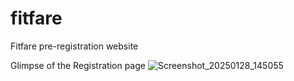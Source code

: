 # fitfare
Fitfare pre-registration website

Glimpse of the Registration page
![Screenshot_20250128_145055](https://github.com/user-attachments/assets/e4943c30-7506-47a5-87e4-523609a34301)
